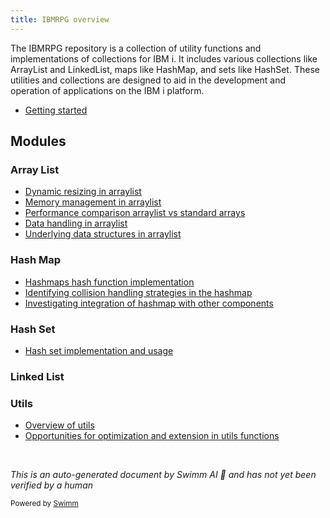 ```yaml
---
title: IBMRPG overview
---
```

The IBMRPG repository is a collection of utility functions and implementations of collections for IBM i. It includes various collections like ArrayList and LinkedList, maps like HashMap, and sets like HashSet. These utilities and collections are designed to aid in the development and operation of applications on the IBM i platform.

- <SwmLink doc-title="Getting started">[Getting started](.swm/getting-started.2clslq0c.sw.md)</SwmLink>

## Modules

### Array List

- <SwmLink doc-title="Dynamic resizing in arraylist">[Dynamic resizing in arraylist](.swm/dynamic-resizing-in-arraylist.eui8pznz.sw.md)</SwmLink>
- <SwmLink doc-title="Memory management in arraylist">[Memory management in arraylist](.swm/memory-management-in-arraylist.k3hbbxo0.sw.md)</SwmLink>
- <SwmLink doc-title="Performance comparison arraylist vs standard arrays">[Performance comparison arraylist vs standard arrays](.swm/performance-comparison-arraylist-vs-standard-arrays.bwaf65am.sw.md)</SwmLink>
- <SwmLink doc-title="Data handling in arraylist">[Data handling in arraylist](.swm/data-handling-in-arraylist.82ljf4lv.sw.md)</SwmLink>
- <SwmLink doc-title="Underlying data structures in arraylist">[Underlying data structures in arraylist](.swm/underlying-data-structures-in-arraylist.bijtv396.sw.md)</SwmLink>

### Hash Map

- <SwmLink doc-title="Hashmaps hash function implementation">[Hashmaps hash function implementation](.swm/hashmaps-hash-function-implementation.vip92uz3.sw.md)</SwmLink>
- <SwmLink doc-title="Identifying collision handling strategies in the hashmap">[Identifying collision handling strategies in the hashmap](.swm/identifying-collision-handling-strategies-in-the-hashmap.nsq1qnsf.sw.md)</SwmLink>
- <SwmLink doc-title="Investigating integration of hashmap with other components">[Investigating integration of hashmap with other components](.swm/investigating-integration-of-hashmap-with-other-components.11acnyrm.sw.md)</SwmLink>

### Hash Set

- <SwmLink doc-title="Hash set implementation and usage">[Hash set implementation and usage](.swm/hash-set-implementation-and-usage.il95a8jh.sw.md)</SwmLink>

### Linked List

### Utils

- <SwmLink doc-title="Overview of utils">[Overview of utils](.swm/overview-of-utils.g3wkfjxz.sw.md)</SwmLink>
- <SwmLink doc-title="Opportunities for optimization and extension in utils functions">[Opportunities for optimization and extension in utils functions](.swm/opportunities-for-optimization-and-extension-in-utils-functions.gkvjwgei.sw.md)</SwmLink>

&nbsp;

*This is an auto-generated document by Swimm AI 🌊 and has not yet been verified by a human*

<SwmMeta version="3.0.0" repo-id="Z2l0aHViJTNBJTNBSUJNUlBHJTNBJTNBc3dpbW1pbw==" repo-name="IBMRPG"><sup>Powered by [Swimm](/)</sup></SwmMeta>
